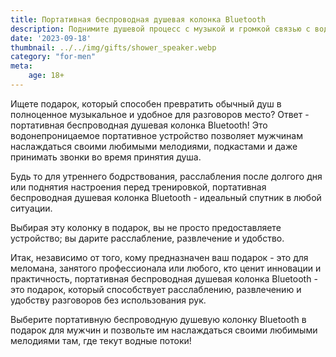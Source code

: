 ```yaml
---
title: Портативная беспроводная душевая колонка Bluetooth
description: Поднимите душевой процесс с музыкой и громкой связью с водонепроницаемой портативной душевой колонкой Bluetooth.
date: '2023-09-18'
thumbnail: ../../img/gifts/shower_speaker.webp
category: "for-men"
meta:
    age: 18+
---
```

Ищете подарок, который способен превратить обычный душ в полноценное музыкальное и удобное для разговоров место? Ответ - портативная беспроводная душевая колонка Bluetooth! Это водонепроницаемое портативное устройство позволяет мужчинам наслаждаться своими любимыми мелодиями, подкастами и даже принимать звонки во время принятия душа.

Будь то для утреннего бодрствования, расслабления после долгого дня или поднятия настроения перед тренировкой, портативная беспроводная душевая колонка Bluetooth - идеальный спутник в любой ситуации.

Выбирая эту колонку в подарок, вы не просто предоставляете устройство; вы дарите расслабление, развлечение и удобство.

Итак, независимо от того, кому предназначен ваш подарок - это для меломана, занятого профессионала или любого, кто ценит инновации и практичность, портативная беспроводная душевая колонка Bluetooth - это подарок, который способствует расслаблению, развлечению и удобству разговоров без использования рук.

Выберите портативную беспроводную душевую колонку Bluetooth в подарок для мужчин и позвольте им наслаждаться своими любимыми мелодиями там, где текут водные потоки!
